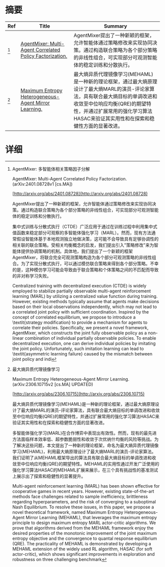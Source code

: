 # 摘要

| Ref | Title | Summary |
| --- | --- | --- |
| [^1] | [AgentMixer: Multi-Agent Correlated Policy Factorization.](http://arxiv.org/abs/2401.08728) | AgentMixer提出了一种新颖的框架，允许智能体通过策略修改来实现协同决策。通过构造联合策略为各个部分策略的非线性组合，可实现部分可观测智能体的稳定训练和分散执行。 |
| [^2] | [Maximum Entropy Heterogeneous-Agent Mirror Learning.](http://arxiv.org/abs/2306.10715) | 最大熵异质代理镜像学习(MEHAML)是一种新的理论框架，通过最大熵原理设计了最大熵MARL的演员-评论家算法，具有联合最大熵目标的单调改进和收敛至中位响应均衡(QRE)的期望特性，并通过扩展常用的强化学习算法HASAC来验证其实用性和在探索和稳健性方面的显著改进。 |

# 详细

[^1]: AgentMixer: 多智能体相关策略因子分解

    AgentMixer: Multi-Agent Correlated Policy Factorization. (arXiv:2401.08728v1 [cs.MA])

    [http://arxiv.org/abs/2401.08728](http://arxiv.org/abs/2401.08728)

    AgentMixer提出了一种新颖的框架，允许智能体通过策略修改来实现协同决策。通过构造联合策略为各个部分策略的非线性组合，可实现部分可观测智能体的稳定训练和分散执行。

    

    集中式训练与分散式执行（CTDE）广泛应用于通过在训练过程中利用集中式值函数来稳定部分可观察的多智能体强化学习（MARL）。然而，现有方法通常假设智能体基于本地观测独立地做决策，这可能不会导致具有足够协调性的相关联的联合策略。受相关均衡概念的启发，我们提出引入"策略修改"来为智能体提供协调策略的机制。具体地，我们提出了一个新颖的框架AgentMixer，将联合完全可观测策略构造为各个部分可观测策略的非线性组合。为了实现分散式执行，可以通过模仿联合策略来得到各个部分策略。不幸的是，这种模仿学习可能会导致由于联合策略和个体策略之间的不匹配而导致的非对称学习失败。

    Centralized training with decentralized execution (CTDE) is widely employed to stabilize partially observable multi-agent reinforcement learning (MARL) by utilizing a centralized value function during training. However, existing methods typically assume that agents make decisions based on their local observations independently, which may not lead to a correlated joint policy with sufficient coordination. Inspired by the concept of correlated equilibrium, we propose to introduce a \textit{strategy modification} to provide a mechanism for agents to correlate their policies. Specifically, we present a novel framework, AgentMixer, which constructs the joint fully observable policy as a non-linear combination of individual partially observable policies. To enable decentralized execution, one can derive individual policies by imitating the joint policy. Unfortunately, such imitation learning can lead to \textit{asymmetric learning failure} caused by the mismatch between joint policy and indi
    
[^2]: 最大熵异质代理镜像学习

    Maximum Entropy Heterogeneous-Agent Mirror Learning. (arXiv:2306.10715v2 [cs.MA] UPDATED)

    [http://arxiv.org/abs/2306.10715](http://arxiv.org/abs/2306.10715)

    最大熵异质代理镜像学习(MEHAML)是一种新的理论框架，通过最大熵原理设计了最大熵MARL的演员-评论家算法，具有联合最大熵目标的单调改进和收敛至中位响应均衡(QRE)的期望特性，并通过扩展常用的强化学习算法HASAC来验证其实用性和在探索和稳健性方面的显著改进。

    

    多智能体强化学习(MARL)在合作博弈中表现出有效性。然而，现有的最先进方法面临样本效率低、超参数脆弱性和收敛于次优纳什均衡的风险等挑战。为了解决这些问题，本文提出了一种新的理论框架，命名为最大熵异质代理镜像学习(MEHAML)，利用最大熵原理设计了最大熵MARL的演员-评论家算法。我们证明了从MEHAML框架导出的算法具有联合最大熵目标的单调改进和收敛至中位响应均衡(QRE)的期望特性。MEHAML的实用性通过开发广泛使用的强化学习算法HASAC的MEHAML扩展来展示，在三个具有挑战性的基准测试上展示出了探索和稳健性的显著提升。

    Multi-agent reinforcement learning (MARL) has been shown effective for cooperative games in recent years. However, existing state-of-the-art methods face challenges related to sample inefficiency, brittleness regarding hyperparameters, and the risk of converging to a suboptimal Nash Equilibrium. To resolve these issues, in this paper, we propose a novel theoretical framework, named Maximum Entropy Heterogeneous-Agent Mirror Learning (MEHAML), that leverages the maximum entropy principle to design maximum entropy MARL actor-critic algorithms. We prove that algorithms derived from the MEHAML framework enjoy the desired properties of the monotonic improvement of the joint maximum entropy objective and the convergence to quantal response equilibrium (QRE). The practicality of MEHAML is demonstrated by developing a MEHAML extension of the widely used RL algorithm, HASAC (for soft actor-critic), which shows significant improvements in exploration and robustness on three challenging benchmark
    

